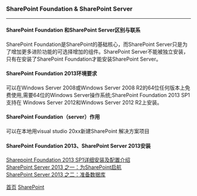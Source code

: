 ### SharePoint Foundation & SharePoint Server
--------

#### SharePoint Foundation 和SharePoint Server区别与联系
SharePoint Foundation是SharePoint的基础核心，而SharePoint Server只是为了增加更多进阶功能的可选择增加的组件。SharePoint Server不能被独立安装，只有在安装了SharePoint Foundation才能安装SharePoint Server。

#### SharePoint Foundation 2013环境要求
可以在Windows Server 2008或Windows Server 2008 R2的64位任何版本上免费使用,需要64位的Windows Server操作系统;SharePoint Foundation 2013 SP1支持在 Windows Server 2012和Windows Server 2012 R2上安装。

#### SharePoint Foundation（server）作用
可以在本地用visual studio 20xx新建SharePoint 解决方案项目

#### SharePoint Foundation 2013、SharePoint Server 2013安装  
[Sharepoint Foundation 2013 SP1详细安装及配置介绍](https://yq.aliyun.com/articles/428538)  
[SharePoint Server 2013 之一：为SharePoint启航](https://yq.aliyun.com/articles/411923?spm=a2c4e.11153940.blogcont428538.75.258c2405QQHvxd)  
[SharePoint Server 2013 之二：准备数据库](https://yq.aliyun.com/articles/411882?spm=a2c4e.11153940.blogcont411923.24.53ca4377Q5OWqJ)
  
  
  
  
[首页](../../README.md)  [SharePoint](SharePoint.md)
